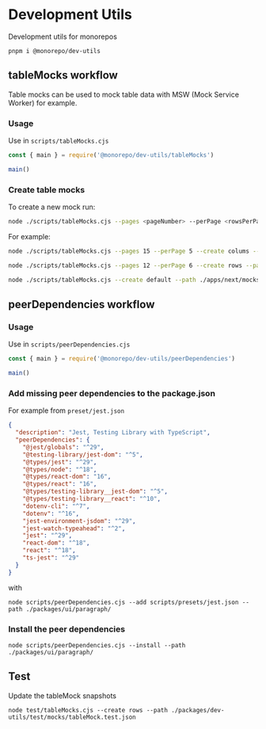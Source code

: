 # Development Utils

Development utils for monorepos

```shell
pnpm i @monorepo/dev-utils
```

## tableMocks workflow

Table mocks can be used to mock table data with MSW (Mock Service Worker) for example.

### Usage

Use in `scripts/tableMocks.cjs`

```cjs
const { main } = require('@monorepo/dev-utils/tableMocks')

main()
```

### Create table mocks

To create a new mock run:

```bash
node ./scripts/tableMocks.cjs --pages <pageNumber> --perPage <rowsPerPage> --create <mockName> --path <path>
```

For example:

```bash
node ./scripts/tableMocks.cjs --pages 15 --perPage 5 --create colums --path ./apps/next/mocks/__mocks__/tableColumnsMock.json

node ./scripts/tableMocks.cjs --pages 12 --perPage 6 --create rows --path ./apps/next/mocks/__mocks__/tableRowsMock.json

node ./scripts/tableMocks.cjs --create default --path ./apps/next/mocks/__mocks__/tableMock.json
```

## peerDependencies workflow

### Usage

Use in `scripts/peerDependencies.cjs`

```cjs
const { main } = require('@monorepo/dev-utils/peerDependencies')

main()
```

### Add missing peer dependencies to the package.json

For example from `preset/jest.json`

```json
{
  "description": "Jest, Testing Library with TypeScript",
  "peerDependencies": {
    "@jest/globals": "^29",
    "@testing-library/jest-dom": "^5",
    "@types/jest": "^29",
    "@types/node": "^18",
    "@types/react-dom": "16",
    "@types/react": "16",
    "@types/testing-library__jest-dom": "^5",
    "@types/testing-library__react": "^10",
    "dotenv-cli": "^7",
    "dotenv": "^16",
    "jest-environment-jsdom": "^29",
    "jest-watch-typeahead": "^2",
    "jest": "^29",
    "react-dom": "^18",
    "react": "^18",
    "ts-jest": "^29"
  }
}
```

with

```shell
node scripts/peerDependencies.cjs --add scripts/presets/jest.json --path ./packages/ui/paragraph/
```

### Install the peer dependencies

```shell
node scripts/peerDependencies.cjs --install --path ./packages/ui/paragraph/
```

## Test

Update the tableMock snapshots

```shell
node test/tableMocks.cjs --create rows --path ./packages/dev-utils/test/mocks/tableMock.test.json
```
